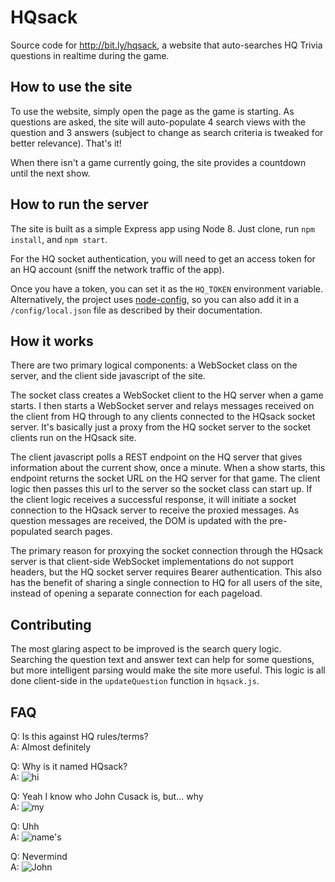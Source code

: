 # HQsack
Source code for http://bit.ly/hqsack, a website that auto-searches HQ Trivia questions in realtime during the game.

## How to use the site
To use the website, simply open the page as the game is starting. As questions are asked, the site will auto-populate 4 search views with the question and 3 answers (subject to change as search criteria is tweaked for better relevance). That's it!

When there isn't a game currently going, the site provides a countdown until the next show.

## How to run the server
The site is built as a simple Express app using Node 8. Just clone, run `npm install`, and `npm start`.

For the HQ socket authentication, you will need to get an access token for an HQ account (sniff the network traffic of the app).

Once you have a token, you can set it as the `HQ_TOKEN` environment variable. Alternatively, the project uses [node-config](https://github.com/lorenwest/node-config), so you can also add it in a `/config/local.json` file as described by their documentation.

## How it works
There are two primary logical components: a WebSocket class on the server, and the client side javascript of the site.

The socket class creates a WebSocket client to the HQ server when a game starts. I then starts a WebSocket server and relays messages received on the client from HQ through to any clients connected to the HQsack socket server. It's basically just a proxy from the HQ socket server to the socket clients run on the HQsack site.

The client javascript polls a REST endpoint on the HQ server that gives information about the current show, once a minute. When a show starts, this endpoint returns the socket URL on the HQ server for that game. The client logic then passes this url to the server so the socket class can start up. If the client logic receives a successful response, it will initiate a socket connection to the HQsack server to receive the proxied messages. As question messages are received, the DOM is updated with the pre-populated search pages.

The primary reason for proxying the socket connection through the HQsack server is that client-side WebSocket implementations do not support headers, but the HQ socket server requires Bearer authentication. This also has the benefit of sharing a single connection to HQ for all users of the site, instead of opening a separate connection for each pageload.

## Contributing
The most glaring aspect to be improved is the search query logic. Searching the question text and answer text can help for some questions, but more intelligent parsing would make the site more useful. This logic is all done client-side in the `updateQuestion` function in `hqsack.js`.

## FAQ
Q: Is this against HQ rules/terms?  
A: Almost definitely

Q: Why is it named HQsack?  
A: ![hi](https://jenniferkarmstrong.files.wordpress.com/2013/08/john-cusack.jpg)

Q: Yeah I know who John Cusack is, but... why  
A: ![my](https://ia.media-imdb.com/images/M/MV5BMTk4MTAwMjYzNV5BMl5BanBnXkFtZTcwNjIxNTU1OA@@._V1._CR286,2,351,422_UY317_CR25,0,214,317_AL_.jpg)

Q: Uhh  
A: ![name's](http://images.tmz.com/2015/05/18/john-cusack-200x250.jpg)

Q: Nevermind  
A: ![John](https://encrypted-tbn0.gstatic.com/images?q=tbn:ANd9GcTmFoTHEEGqs2nsdLSruDvoUIwUVm8K5gcP6HTT9LefxArQIwLM)
